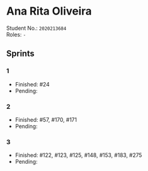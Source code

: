 # Ana Rita Oliveira   

Student No.: `2020213684`  
Roles: `-`

## Sprints


### 1

* Finished: #24
* Pending:

### 2

* Finished: #57, #170, #171
* Pending:

### 3

* Finished: #122, #123, #125, #148, #153, #183, #275
* Pending:

